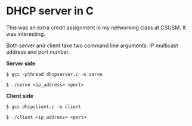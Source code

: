 # DHCP server in C

This was an extra credit assignment in my networking class at CSUSM. It was interesting.

Both server and client take two command line arguments: IP multicast address and port number.

**Server side**
```
$ gcc -pthread dhcpserver.c -o serve
```
```
$ ./serve <ip_address> <port>
```

**Client side**
```
$ gcc dhcpclient.c -o client
```
```
$ ./client <ip_address> <port>
```

